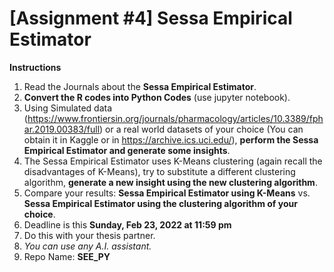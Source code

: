 # [Assignment #4] Sessa Empirical Estimator

**Instructions**

1. Read the Journals about the **Sessa Empirical Estimator**.
2. **Convert the R codes into Python Codes** (use jupyter notebook).
3. Using Simulated data (https://www.frontiersin.org/journals/pharmacology/articles/10.3389/fphar.2019.00383/full) or a real world datasets of your choice (You can obtain it in Kaggle or in https://archive.ics.uci.edu/), **perform the Sessa Empirical Estimator and generate some insights**.
4. The Sessa Empirical Estimator uses K-Means clustering (again recall the disadvantages of K-Means), try to substitute a different clustering algorithm, **generate a new insight using the new clustering algorithm**.
5. Compare your results:
   **Sessa Empirical Estimator using K-Means** vs. **Sessa Empirical Estimator using the clustering algorithm of your choice**.
6. Deadline is this **Sunday, Feb 23, 2022 at 11:59 pm**
7. Do this with your thesis partner.
8. _You can use any A.I. assistant._
9. Repo Name: **SEE_PY**
